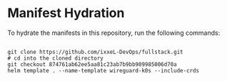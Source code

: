 
# Manifest Hydration

To hydrate the manifests in this repository, run the following commands:

```shell

git clone https://github.com/ixxeL-DevOps/fullstack.git
# cd into the cloned directory
git checkout 874761ab62ee5aa81c23ab7b9bb909985006d70a
helm template . --name-template wireguard-k0s --include-crds
```